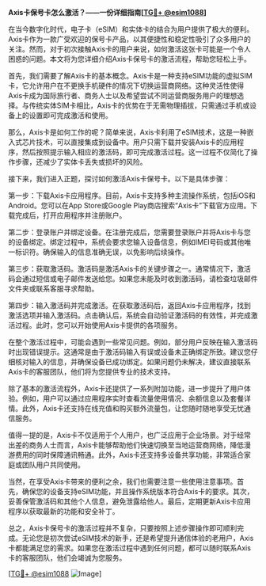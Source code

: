 **Axis卡保号卡怎么激活？——一份详细指南[[TG💪+ @esim1088](https://t.me/s/esim1088)]**

在当今数字化时代，电子卡（eSIM）和实体卡的结合为用户提供了极大的便利。Axis卡作为一款广受欢迎的保号卡产品，以其便捷性和稳定性吸引了众多用户的关注。然而，对于初次接触Axis卡的用户来说，如何激活这张卡可能是一个令人困惑的问题。本文将为您详细介绍Axis卡保号卡的激活流程，帮助您轻松上手。

首先，我们需要了解Axis卡的基本概念。Axis卡是一种支持eSIM功能的虚拟SIM卡，它允许用户在不更换手机硬件的情况下切换运营商网络。这种灵活性使得Axis卡成为国际旅行者、商务人士以及希望尝试不同运营商服务用户的理想选择。与传统实体SIM卡相比，Axis卡的优势在于无需物理插拔，只需通过手机或设备上的设置即可完成激活和使用。

那么，Axis卡是如何工作的呢？简单来说，Axis卡利用了eSIM技术，这是一种嵌入式芯片技术，可以直接集成到设备中。用户只需下载并安装Axis卡的应用程序，然后按照提示输入相应的激活码，即可完成激活过程。这一过程不仅简化了操作步骤，还减少了实体卡丢失或损坏的风险。

接下来，我们进入正题，探讨如何激活Axis卡保号卡。以下是具体步骤：

第一步：下载Axis卡应用程序。目前，Axis卡支持多种主流操作系统，包括iOS和Android。您可以在App Store或Google Play商店搜索“Axis卡”下载官方应用。下载完成后，打开应用程序并注册账户。

第二步：登录账户并绑定设备。在注册完成后，您需要登录账户并将Axis卡与您的设备绑定。绑定过程中，系统会要求您输入设备信息，例如IMEI号码或其他唯一标识符。确保输入的信息准确无误，以免影响后续操作。

第三步：获取激活码。激活码是激活Axis卡的关键步骤之一。通常情况下，激活码会通过短信或电子邮件发送给您。如果您未能及时收到激活码，请检查垃圾邮件文件夹或联系客服寻求帮助。

第四步：输入激活码并完成激活。在获取激活码后，返回Axis卡应用程序，找到激活选项并输入激活码。点击确认后，系统会自动验证激活码的有效性，并完成激活过程。此时，您可以开始使用Axis卡提供的各项服务。

在整个激活过程中，可能会遇到一些常见问题。例如，部分用户反映在输入激活码时出现错误提示。这通常是由于激活码输入有误或设备未正确绑定所致。建议您仔细核对输入的信息，并确保设备已成功绑定。如果问题仍未解决，建议直接联系Axis卡的客服团队，他们将为您提供专业的技术支持。

除了基本的激活流程外，Axis卡还提供了一系列附加功能，进一步提升了用户体验。例如，用户可以通过应用程序实时查看流量使用情况、余额信息以及套餐详情。此外，Axis卡还支持在线充值和购买额外流量包，让您随时随地享受无忧通信服务。

值得一提的是，Axis卡不仅适用于个人用户，也广泛应用于企业场景。对于经常出差的商务人士而言，Axis卡能够帮助他们快速切换至当地运营商网络，降低漫游费用的同时保障通讯畅通。此外，Axis卡还支持多设备共享功能，非常适合家庭或团队用户共同使用。

当然，在享受Axis卡带来的便利之余，我们也需要注意一些使用注意事项。首先，确保您的设备支持eSIM功能，并且操作系统版本符合Axis卡的要求。其次，妥善保管激活码和其他个人信息，避免泄露给他人。最后，定期更新Axis卡应用程序以获取最新的功能和安全补丁。

总之，Axis卡保号卡的激活过程并不复杂，只要按照上述步骤操作即可顺利完成。无论您是初次尝试eSIM技术的新手，还是希望提升通信体验的老用户，Axis卡都能满足您的需求。如果您在激活过程中遇到任何问题，都可以随时联系Axis卡的客服团队，他们会竭诚为您服务。

[[TG💪+ @esim1088](https://t.me/s/esim1088) ![Image](https://i.postimg.cc/4NQfJmqS/Snipaste-2025-05-13-00-14-12.png)]